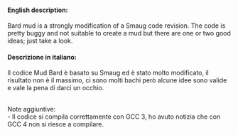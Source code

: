 #### English description: ####

Bard mud is a strongly modification of a Smaug code revision. The code is pretty buggy and not suitable to create a mud but there are one or two good ideas; just take a look.


#### Descrizione in italiano: ####

Il codice Mud Bard è basato su Smaug ed è stato molto modificato, il risultato non è il massimo, ci sono molti bachi però alcune idee sono valide e vale la pena di darci un occhio.

<br>
Note aggiuntive:<br>
- Il codice si compila correttamente con GCC 3, ho avuto notizia che con GCC 4 non si riesce a compilare.